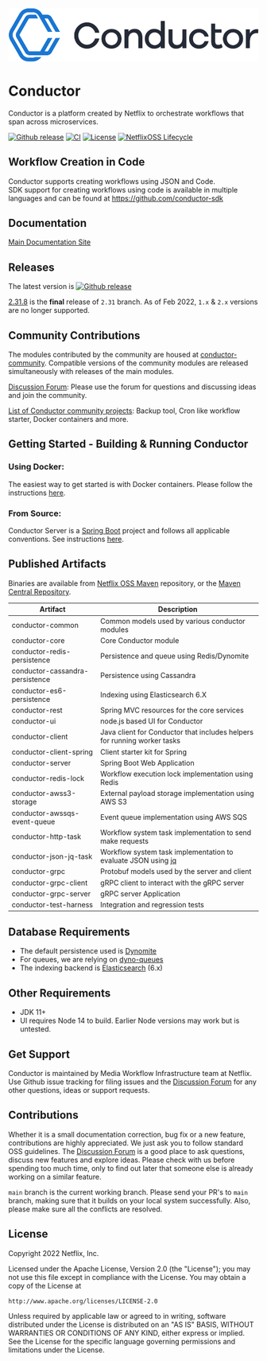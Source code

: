 ![Conductor](docs/docs/img/logo.png)

# Conductor
Conductor is a platform created by Netflix to orchestrate workflows that span across microservices.

[![Github release](https://img.shields.io/github/v/release/Netflix/conductor.svg)](https://GitHub.com/Netflix/conductor/releases)
[![CI](https://github.com/Netflix/conductor/actions/workflows/ci.yml/badge.svg?branch=main)](https://github.com/Netflix/conductor/actions/workflows/ci.yml)
[![License](https://img.shields.io/github/license/Netflix/conductor.svg)](http://www.apache.org/licenses/LICENSE-2.0)
[![NetflixOSS Lifecycle](https://img.shields.io/osslifecycle/Netflix/conductor.svg)]()

## Workflow Creation in Code
Conductor supports creating workflows using JSON and Code.  
SDK support for creating workflows using code is available in multiple languages and can be found at https://github.com/conductor-sdk

## Documentation
[Main Documentation Site](http://conductor.netflix.com/)  

## Releases
The latest version is [![Github release](https://img.shields.io/github/v/release/Netflix/conductor.svg)](https://GitHub.com/Netflix/conductor/releases)

[2.31.8](https://github.com/Netflix/conductor/releases/tag/v2.31.8) is the **final** release of `2.31` branch. As of Feb 2022, `1.x` & `2.x` versions are no longer supported.

## Community Contributions
The modules contributed by the community are housed at [conductor-community](https://github.com/Netflix/conductor-community). Compatible versions of the community modules are released simultaneously with releases of the main modules.

[Discussion Forum](https://github.com/Netflix/conductor/discussions): Please use the forum for questions and discussing ideas and join the community.

[List of Conductor community projects](/docs/docs/resources/related.md): Backup tool, Cron like workflow starter, Docker containers and more.

## Getting Started - Building & Running Conductor
###  Using Docker:
The easiest way to get started is with Docker containers. Please follow the instructions [here](https://conductor.netflix.com/gettingstarted/docker.html). 

###  From Source:
Conductor Server is a [Spring Boot](https://spring.io/projects/spring-boot) project and follows all applicable conventions. See instructions [here](http://conductor.netflix.com/gettingstarted/source.html).


## Published Artifacts
Binaries are available from [Netflix OSS Maven](https://artifacts.netflix.net/netflixoss/com/netflix/conductor/) repository, or the [Maven Central Repository](https://search.maven.org/search?q=g:com.netflix.conductor).

| Artifact                        | Description                                                                                     |
|---------------------------------|-------------------------------------------------------------------------------------------------|
| conductor-common                | Common models used by various conductor modules                                                 |
| conductor-core                  | Core Conductor module                                                                           |
| conductor-redis-persistence     | Persistence and queue using Redis/Dynomite                                                      |
| conductor-cassandra-persistence | Persistence using Cassandra                                                                     |
| conductor-es6-persistence       | Indexing using Elasticsearch 6.X                                                                |
| conductor-rest                  | Spring MVC resources for the core services                                                      |
| conductor-ui                    | node.js based UI for Conductor                                                                  |
| conductor-client                | Java client for Conductor that includes helpers for running worker tasks                        |
| conductor-client-spring         | Client starter kit for Spring                                                                   |
| conductor-server                | Spring Boot Web Application                                                                     |
| conductor-redis-lock            | Workflow execution lock implementation using Redis                                              |
| conductor-awss3-storage         | External payload storage implementation using AWS S3                                            |
| conductor-awssqs-event-queue    | Event queue implementation using AWS SQS                                                        |
| conductor-http-task             | Workflow system task implementation to send make requests                                       |
| conductor-json-jq-task          | Workflow system task implementation to evaluate JSON using [jq](https://stedolan.github.io/jq/) |
| conductor-grpc                  | Protobuf models used by the server and client                                                   |
| conductor-grpc-client           | gRPC client to interact with the gRPC server                                                    |
| conductor-grpc-server           | gRPC server Application                                                                         |
| conductor-test-harness          | Integration and regression tests                                                                |

## Database Requirements

* The default persistence used is [Dynomite](https://github.com/Netflix/dynomite)
* For queues, we are relying on [dyno-queues](https://github.com/Netflix/dyno-queues)
* The indexing backend is [Elasticsearch](https://www.elastic.co/) (6.x)

## Other Requirements
* JDK 11+
* UI requires Node 14 to build. Earlier Node versions may work but is untested.

## Get Support
Conductor is maintained by Media Workflow Infrastructure team at Netflix.  Use Github issue tracking for filing issues and the [Discussion Forum](https://github.com/Netflix/conductor/discussions) for any other questions, ideas or support requests. 

## Contributions
Whether it is a small documentation correction, bug fix or a new feature, contributions are highly appreciated. We just ask you to follow standard OSS guidelines. The [Discussion Forum](https://github.com/Netflix/conductor/discussions) is a good place to ask questions, discuss new features and explore ideas. Please check with us before spending too much time, only to find out later that someone else is already working on a similar feature.

`main` branch is the current working branch. Please send your PR's to `main` branch, making sure that it builds on your local system successfully. Also, please make sure all the conflicts are resolved.

## License
Copyright 2022 Netflix, Inc.

Licensed under the Apache License, Version 2.0 (the "License");
you may not use this file except in compliance with the License.
You may obtain a copy of the License at

    http://www.apache.org/licenses/LICENSE-2.0

Unless required by applicable law or agreed to in writing, software
distributed under the License is distributed on an "AS IS" BASIS,
WITHOUT WARRANTIES OR CONDITIONS OF ANY KIND, either express or implied.
See the License for the specific language governing permissions and
limitations under the License.
